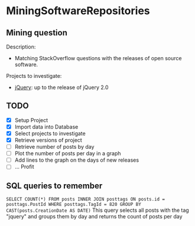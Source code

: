 MiningSoftwareRepositories
==========================

Mining question
--------------------
Description:
- Matching StackOverflow questions with the releases of open source software.

Projects to investigate:
- [jQuery](https://github.com/jquery/jquery/releases): up to the release of jQuery 2.0


TODO
------------------------
- [x] Setup Project
- [x] Import data into Database
- [x] Select projects to investigate
- [x] Retrieve versions of project
- [ ] Retrieve number of posts by day
- [ ] Plot the number of posts per day in a graph 
- [ ] Add lines to the graph on the days of new releases
- [ ] ... Profit

SQL queries to remember
-----------------------
`SELECT COUNT(*) FROM posts INNER JOIN posttags ON posts.id = posttags.PostId WHERE posttags.TagId = 820 GROUP BY CAST(posts.CreationDate AS DATE)`
This query selects all posts with the tag "jquery" and groups them by day and returns the count of posts per day